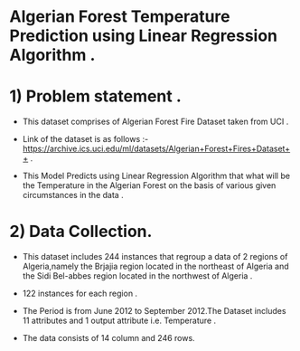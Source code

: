 # Algerian Forest Temperature Prediction using Linear Regression Algorithm .
# 1) Problem statement .
* This dataset comprises of Algerian Forest Fire Dataset taken from UCI .

* Link of the dataset is as follows :- https://archive.ics.uci.edu/ml/datasets/Algerian+Forest+Fires+Dataset++ .

* This Model Predicts using Linear Regression Algorithm that what will be the Temperature  in the Algerian Forest on the basis of various given circumstances in the data .


# 2) Data Collection.
* This dataset includes 244 instances that regroup a data of 2 regions of Algeria,namely the Brjajia region
located in the northeast of Algeria and the Sidi Bel-abbes region located in the northwest of Algeria .

* 122 instances for each region .

* The Period is from June 2012 to September 2012.The Dataset includes 11 attributes and 1 output attribute
i.e. Temperature .

* The data consists of 14 column and 246 rows.
